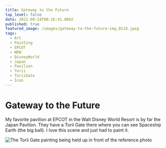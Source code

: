 ```yaml
---
title: Gateway to the Future
top_level: false
date: 2021-09-24T00:16:41.089Z
published: true
featured_image: /images/gateway-to-the-future-img_0118.jpeg
tags:
  - Art
  - Painting
  - EPCOT
  - WDW
  - DisneyWorld
  - Japan
  - Pavilion
  - Torii
  - ToriiGate
  - Icon
---
```

# Gateway to the Future

My favorite pavilion at EPCOT in the Walt Disney World Resort is by far the Japan Pavilion. They have a Torii Gate there where you can see Spaceship Earth (the big ball). I love this scene and just had to paint it.

![The Torii Gate painting being held up in front of the reference photo](/images/gateway-to-the-future-img_0117.jpeg "The Torii Gate painting being held up in front of the reference photo")